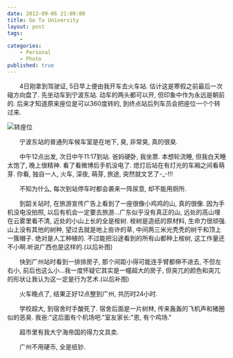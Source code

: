 ```yaml
---
date: 2012-09-06 21:00:00
title: Go To University
layout: post
tags:
    - 
categories:
    - Personal
    - Photo
published: true
---
```


　　4日刚拿到驾驶证, 5日早上便由我开车去火车站. 估计这是寒假之前最后一次碰方向盘了. 先坐动车到宁波东站. 动车的两头都可以开, 但印象中作为永远是朝前的. 后来才知道原来座位是可以360度转的, 到终点站后列车员会把座位一个个转过来.

<!-- more -->

![转座位](http://ssb90a.bay.livefilestore.com/y1p51m1M2ANxRnype27ywDcmgkt5PqvGJiHlWhEf8OdzHYXlqBl__CAPC6rQppJow9b4ns3eP1IcFpGDNJhR3iBrYZGKGpeoYPk/P20905-170705.jpg)

　　宁波东站的普通列车候车室是在地下, 臭, 非常臭, 真的很臭.

　　中午12点出发, 次日中午11:17到站. 爸妈硬卧, 我坐票. 本想轮流睡, 但我白天睡太饱了, 晚上很精神. 看了看微博后手机没电了. 熄灯后站在有灯光的车厢之间看萌芽. 你看, 独自一人, 火车, 深夜, 萌芽, 旅途, 突然就文艺了-_-!!!

　　不知为什么, 每次到站停车时都会袭来一阵尿意, 却不能用厕所.

　　到韶关站时, 在旅游宣传广告上看到了一座很像小鸡鸡的山, 真的很像. 因为手机没电没拍照, 以后有机会一定要去旅游...广东似乎没有真正的山, 远处的高山埋在云雾里看不清, 近处的小山上长的全是桉树. 桉树是造纸的原材料, 生命力很顽强. 山上没有其他的树种, 望过去就是地上些许的草, 中间两三米光秃秃的树干和顶上一簇帽子. 绝对是人工种植的. 不过能把沿途看到的所有山都种上桉树, 这工作量还不小啊.听说广西也是这样的.(以后补图)

　　快到广州站时看到一排排房子, 那个间距小得可能连手臂都伸不进去, 不但左右小, 前后也这么小...我一度怀疑它其实是一幢超大的房子, 但突兀的颜色和突兀的形状让我认为这一定是行为艺术.(以后补图)

　　火车晚点了, 结果正好12点整到广州, 共历时24小时.

　　学校超大, 到宿舍时手酸死了. 宿舍后面是一片树林, 传来轰轰的飞机声和猪圈似的恶臭. 我爸:"这后面有个机场吧."室友家长:"恩, 有个鸡场."

　　超市里有我大宁海帝国的得力文具卖.

　　广州不用硬币, 全是纸钞.
